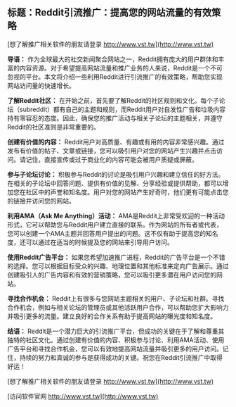 ## **标题：Reddit引流推广：提高您的网站流量的有效策略**

[想了解推广相关软件的朋友请登录 http://www.vst.tw](http://www.vst.tw)

**导语：**
作为全球最大的社交新闻聚合网站之一，Reddit拥有庞大的用户群体和丰富的内容资源。对于希望提高网站流量和推广业务的人来说，Reddit是一个不可忽视的平台。本文将介绍一些利用Reddit进行引流推广的有效策略，帮助您实现网站访问量的快速增长。

**了解Reddit社区：**
在开始之前，首先要了解Reddit的社区规则和文化。每个子论坛（subreddit）都有自己的主题和规则，而Reddit用户对自发性广告和垃圾内容持有零容忍的态度。因此，确保您的推广活动与相关子论坛的主题相关，并遵守Reddit的社区准则是非常重要的。

**创建有价值的内容：**
Reddit用户对高质量、有趣或有用的内容非常感兴趣。通过发布有价值的帖子、文章或链接，您可以吸引用户对您的网站产生兴趣并点击访问。请记住，直接宣传或过于商业化的内容可能会被用户质疑或屏蔽。

**参与子论坛讨论：**
积极参与Reddit的讨论是吸引用户兴趣和建立信任的好方法。在相关的子论坛中回答问题、提供有价值的见解、分享经验或提供帮助，都可以增加您在社区中的声誉和知名度。用户对您的网站产生好奇时，他们更有可能点击您的链接并访问您的网站。

**利用AMA（Ask Me Anything）活动：**
AMA是Reddit上非常受欢迎的一种活动形式，它可以帮助您与Reddit用户建立直接的联系。作为网站的所有者或代表，您可以创建一个AMA主题并回答用户提出的问题。这不仅有助于提高您的知名度，还可以通过在适当的时候提及您的网站来引导用户访问。

**使用Reddit广告平台：**
如果您希望加速推广进程，Reddit的广告平台是一个不错的选择。您可以根据目标受众的兴趣、地理位置和其他标准来定向广告展示。通过创建吸引人的广告内容和有效的营销策略，您可以吸引更多潜在用户访问您的网站。

**寻找合作机会：**
Reddit上有很多与您网站主题相关的用户、子论坛和社群。寻找合作机会，例如与相关论坛的管理员或其他活跃用户合作，可以帮助您扩大影响力并吸引更多的流量。建立良好的合作关系有助于提高网站的曝光度和知名度。

**结语：**
Reddit是一个潜力巨大的引流推广平台，但成功的关键在于了解和尊重其独特的社区文化。通过创建有价值的内容、积极参与讨论、利用AMA活动、使用广告平台和寻找合作机会，您可以有效地提高网站流量并吸引更多的用户访问。记住，持续的努力和真诚的参与是获得成功的关键。祝您在Reddit引流推广中取得好运！

[想了解推广相关软件的朋友请登录 http://www.vst.tw](http://www.vst.tw)


[访问软件官网 http://www.vst.tw](http://www.vst.tw)
